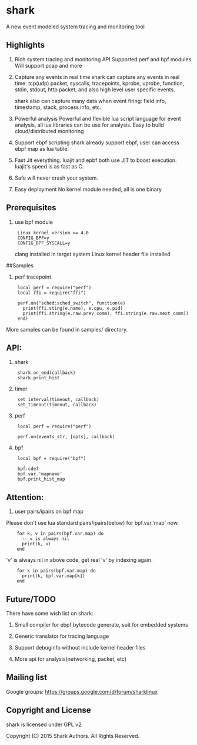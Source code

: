# shark

A new event modeled system tracing and monitoring tool


## Highlights

1. Rich system tracing and monitoring API
   Supported perf and bpf modules
   Will support pcap and more

2. Capture any events in real time
   shark can capture any events in real time:
   tcp(udp) packet, syscalls, tracepoints, kprobe, uprobe, function,
   stdin, stdout, http packet, and also high level user specific events.

   shark also can capture many data when event firing:
   field info, timestamp, stack, process info, etc.

3. Powerful analysis
   Powerful and flexible lua script language for event analysis, all lua
   libraries can be use for analysis.
   Easy to build cloud/distributed monitoring

4. Support ebpf scripting
   shark already support ebpf, user can access ebpf map as lua table.

5. Fast
   Jit everything. luajit and epbf both use JIT to boost execution.
   luajit's speed is as fast as C.

6. Safe
   will never crash your system.

7. Easy deployment
   No kernel module needed, all is one binary


## Prerequisites

1. use bpf module

        Linux kernel version >= 4.0
        CONFIG_BPF=y
        CONFIG_BPF_SYSCALL=y
	clang installed in target system
	Linux kernel header file installed

##Samples

1. perf tracepoint

        local perf = require("perf")
        local ffi = require("ffi")

        perf.on("sched:sched_switch", function(e)
          print(ffi.sting(e.name), e.cpu, e.pid)
          print(ffi.string(e.raw.prev_comm), ffi.string(e.raw.next_comm))
        end)

More samples can be found in samples/ directory.


## API:

1. shark

        shark.on_end(callback)
        shark.print_hist

2. timer

        set_interval(timeout, callback)
        set_timeout(timeout, callback)

3. perf

        local perf = require("perf")

        perf.on(events_str, [opts], callback)


4. bpf

        local bpf = require("bpf")

        bpf.cdef
        bpf.var.'mapname'
        bpf.print_hist_map


## Attention:

1. user pairs/ipairs on bpf map

Please don't use lua standard pairs/ipairs(below) for bpf.var.'map' now.

        for k, v in pairs(bpf.var.map) do
          -- v is always nil
          print(k, v)
        end

'v' is always nil in above code, get real 'v' by indexing again.


        for k in pairs(bpf.var.map) do
          print(k, bpf.var.map[k])
        end

## Future/TODO

There have some wish list on shark:

1. Small compiler for ebpf bytecode generate, suit for embedded systems

2. Generic translator for tracing language

3. Support debuginfo without include kernel header files

4. More api for analysis(networking, packet, etc)

## Mailing list

Google groups:
https://groups.google.com/d/forum/sharklinux


## Copyright and License

shark is licensed under GPL v2

Copyright (C) 2015 Shark Authors. All Rights Reserved.


